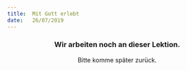 ```yaml
---
title:  Mit Gott erlebt
date:   26/07/2019
---
```


### <center>Wir arbeiten noch an dieser Lektion.</center>
<center>Bitte komme später zurück.</center>